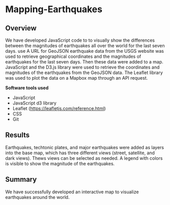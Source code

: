 # Mapping-Earthquakes

## Overview
We have developed JavaScript code to to visually show the differences between the magnitudes of earthquakes all over the world for the last seven days. use A URL for GeoJSON earthquake data from the USGS website was used to retrieve geographical coordinates and the magnitudes of earthquakes for the last seven days. Then these data were added to a map. JavaScript and the D3.js library were used to retrieve the coordinates and magnitudes of the earthquakes from the GeoJSON data. The Leaflet library was used to plot the data on a Mapbox map through an API request.

**Software tools used**

  - JavaScript
  - JavaScript d3 library
  - Leaflet (https://leafletjs.com/reference.html)
  - CSS
  - Git

## Results

Earthquakes, techtonic plates, and major earthquakes were added as layers into the base map, which has three different views (street, satellite, and dark views). Thews views can be selected as needed. A legend with colors is visible to show the magnitude of the earthquakes.  

## Summary

We have successfully developed an interactive map to visualize earthquakes around the world. 
